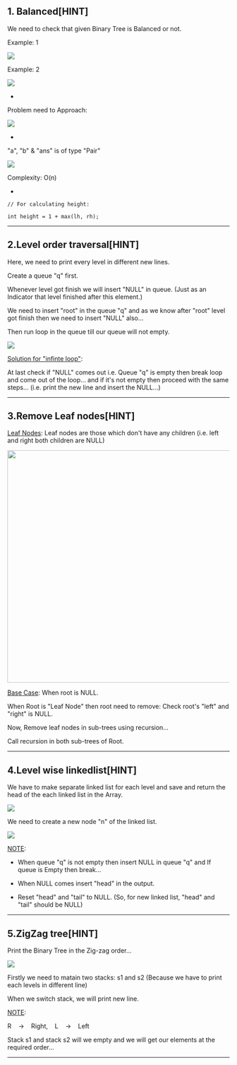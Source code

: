 ## 1. Balanced[HINT]

We need to check that given Binary Tree is Balanced or not.

Example: 1

![](images/1.png)

Example: 2

![](images/2.png)

-

Problem need to Approach:

![](images/3.png)

-

"a", "b" & "ans" is of type "Pair"

![](images/4.png)

Complexity: O(n)

-

    // For calculating height:
    
    int height = 1 + max(lh, rh);

------------

## 2.Level order traversal[HINT]

Here, we need to print every level in different new lines.

Create a queue "q" first.

Whenever level got finish we will insert "NULL" in queue. (Just as an Indicator that level finished after this element.)

We need to insert "root" in the queue "q" and as we know after "root" level got finish then we need to insert "NULL" also...

Then run loop in the queue till our queue will not empty.

![](images/5.png)

<u>Solution for "infinte loop"</u>:

At last check if "NULL" comes out i.e. Queue "q" is empty then break loop and come out of the loop... and if it's not empty then proceed with the same steps... (i.e. print the new line and insert the NULL...)

-----------

## 3.Remove Leaf nodes[HINT]

<u>Leaf Nodes</u>: Leaf nodes are those which don't have any children (i.e. left and right both children are NULL)

<img title="" src="images/6.png" alt="" width="526" data-align="inline">

<u>Base Case</u>: When root is NULL.

When Root is "Leaf Node" then root need to remove: Check root's "left" and "right" is NULL.

Now, Remove leaf nodes in sub-trees using recursion...

Call recursion in both sub-trees of Root.

---------------------

## 4.Level wise linkedlist[HINT]

We have to make separate linked list for each level and save and return the head of the each linked list in the Array.

![](images/7.png)

We need to create a new node "n" of the linked list.

![](images/8.png)

<u>NOTE</u>: 

- When queue "q" is not empty then insert NULL in queue "q" and If queue is Empty then break...

- When NULL comes insert "head" in the output.

- Reset "head" and "tail" to NULL. (So, for new linked list, "head" and "tail" should be NULL)

------------

## 5.ZigZag tree[HINT]

Print the Binary Tree in the Zig-zag order...

![](images/9.png)

Firstly we need to matain two stacks: s1 and s2 (Because we have to print each levels in different line)

When we switch stack, we will print new line.

<u>NOTE</u>:

R    ->    Right,    L    ->    Left

Stack s1 and stack s2 will we empty and we will get our elements at the required order...

---------


